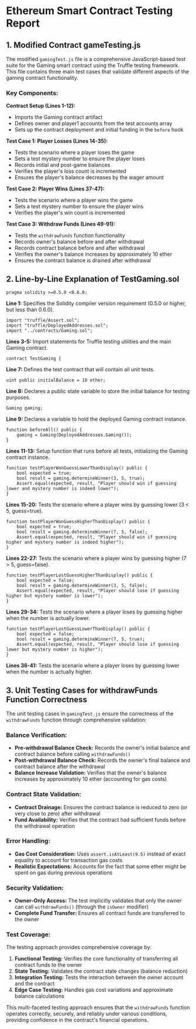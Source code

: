 # Ethereum Smart Contract Testing Report

## 1. Modified Contract gameTesting.js

The modified `gamingTest.js` file is a comprehensive JavaScript-based test suite for the Gaming smart contract using the Truffle testing framework. This file contains three main test cases that validate different aspects of the gaming contract functionality.

### Key Components:

**Contract Setup (Lines 1-12):**

- Imports the Gaming contract artifact
- Defines owner and player1 accounts from the test accounts array
- Sets up the contract deployment and initial funding in the `before` hook

**Test Case 1: Player Losses (Lines 14-35):**

- Tests the scenario where a player loses the game
- Sets a test mystery number to ensure the player loses
- Records initial and post-game balances
- Verifies the player's loss count is incremented
- Ensures the player's balance decreases by the wager amount

**Test Case 2: Player Wins (Lines 37-47):**

- Tests the scenario where a player wins the game
- Sets a test mystery number to ensure the player wins
- Verifies the player's win count is incremented

**Test Case 3: Withdraw Funds (Lines 49-91):**

- Tests the `withdrawFunds` function functionality
- Records owner's balance before and after withdrawal
- Records contract balance before and after withdrawal
- Verifies the owner's balance increases by approximately 10 ether
- Ensures the contract balance is drained after withdrawal

## 2. Line-by-Line Explanation of TestGaming.sol

```solidity
pragma solidity >=0.5.0 <0.6.0;
```

**Line 1:** Specifies the Solidity compiler version requirement (0.5.0 or higher, but less than 0.6.0).

```solidity
import "truffle/Assert.sol";
import "truffle/DeployedAddresses.sol";
import "../contracts/Gaming.sol";
```

**Lines 3-5:** Import statements for Truffle testing utilities and the main Gaming contract.

```solidity
contract TestGaming {
```

**Line 7:** Defines the test contract that will contain all unit tests.

```solidity
uint public initialBalance = 10 ether;
```

**Line 8:** Declares a public state variable to store the initial balance for testing purposes.

```solidity
Gaming gaming;
```

**Line 9:** Declares a variable to hold the deployed Gaming contract instance.

```solidity
function beforeAll() public {
    gaming = Gaming(DeployedAddresses.Gaming());
}
```

**Lines 11-13:** Setup function that runs before all tests, initializing the Gaming contract instance.

```solidity
function testPlayerWonGuessLowerThanDisplay() public {
    bool expected = true;
    bool result = gaming.determineWinner(3, 5, true);
    Assert.equal(expected, result, "Player should win if guessing lower and mystery number is indeed lower");
}
```

**Lines 15-20:** Tests the scenario where a player wins by guessing lower (3 < 5, guess=true).

```solidity
function testPlayerWonGuessHigherThanDisplay() public {
    bool expected = true;
    bool result = gaming.determineWinner(7, 5, false);
    Assert.equal(expected, result, "Player should win if guessing higher and mystery number is indeed higher");
}
```

**Lines 22-27:** Tests the scenario where a player wins by guessing higher (7 > 5, guess=false).

```solidity
function testPlayerLostGuessHigherThanDisplay() public {
    bool expected = false;
    bool result = gaming.determineWinner(3, 5, false);
    Assert.equal(expected, result, "Player should lose if guessing higher but mystery number is lower");
}
```

**Lines 29-34:** Tests the scenario where a player loses by guessing higher when the number is actually lower.

```solidity
function testPlayerLostGuessLowerThanDisplay() public {
    bool expected = false;
    bool result = gaming.determineWinner(7, 5, true);
    Assert.equal(expected, result, "Player should lose if guessing lower but mystery number is higher");
}
```

**Lines 36-41:** Tests the scenario where a player loses by guessing lower when the number is actually higher.

## 3. Unit Testing Cases for withdrawFunds Function Correctness

The unit testing cases in `gamingTest.js` ensure the correctness of the `withdrawFunds` function through comprehensive validation:

### Balance Verification:

- **Pre-withdrawal Balance Check:** Records the owner's initial balance and contract balance before calling `withdrawFunds()`
- **Post-withdrawal Balance Check:** Records the owner's final balance and contract balance after the withdrawal
- **Balance Increase Validation:** Verifies that the owner's balance increases by approximately 10 ether (accounting for gas costs)

### Contract State Validation:

- **Contract Drainage:** Ensures the contract balance is reduced to zero (or very close to zero) after withdrawal
- **Fund Availability:** Verifies that the contract had sufficient funds before the withdrawal operation

### Error Handling:

- **Gas Cost Consideration:** Uses `assert.isAtLeast(9.5)` instead of exact equality to account for transaction gas costs
- **Realistic Expectations:** Accounts for the fact that some ether might be spent on gas during previous operations

### Security Validation:

- **Owner-Only Access:** The test implicitly validates that only the owner can call `withdrawFunds()` (through the `isOwner` modifier)
- **Complete Fund Transfer:** Ensures all contract funds are transferred to the owner

### Test Coverage:

The testing approach provides comprehensive coverage by:

1. **Functional Testing:** Verifies the core functionality of transferring all contract funds to the owner
2. **State Testing:** Validates the contract state changes (balance reduction)
3. **Integration Testing:** Tests the interaction between the owner account and the contract
4. **Edge Case Testing:** Handles gas cost variations and approximate balance calculations

This multi-faceted testing approach ensures that the `withdrawFunds` function operates correctly, securely, and reliably under various conditions, providing confidence in the contract's financial operations.
